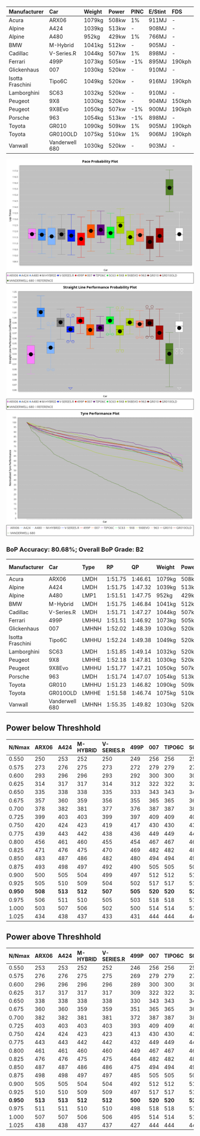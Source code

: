 | Manufacturer     | Car            | Weight | Power | PINC    | E/Stint | FDS     |
|:-|:-|:-|:-|:-|:-|:-|
| Acura            | ARX06          | 1079kg | 508kw | 1%      | 911MJ   |    -    |
| Alpine           | A424           | 1039kg | 513kw |    -    | 908MJ   |    -    |
| Alpine           | A480           | 952kg  | 429kw | 1%      | 766MJ   |    -    |
| BMW              | M-Hybrid       | 1041kg | 512kw |    -    | 905MJ   |    -    |
| Cadillac         | V-Series.R     | 1044kg | 507kw | 1%      | 898MJ   |    -    |
| Ferrari          | 499P           | 1073kg | 505kw | -1%     | 895MJ   | 190kph  |
| Glickenhaus      | 007            | 1030kg | 520kw |    -    | 910MJ   |    -    |
| Isotta Fraschini | Tipo6C         | 1049kg | 520kw |    -    | 916MJ   | 190kph  |
| Lamborghini      | SC63           | 1032kg | 520kw |    -    | 910MJ   |    -    |
| Peugeot          | 9X8            | 1030kg | 520kw |    -    | 904MJ   | 150kph  |
| Peugeot          | 9X8Evo         | 1050kg | 507kw | -1%     | 900MJ   | 190kph  |
| Porsche          | 963            | 1054kg | 513kw | -1%     | 898MJ   |    -    |
| Toyota           | GR010          | 1090kg | 509kw | 1%      | 905MJ   | 190kph  |
| Toyota           | GR010OLD       | 1075kg | 510kw | 1%      | 906MJ   | 190kph  |
| Vanwall          | Vanderwell 680 | 1030kg | 520kw |    -    | 903MJ   |    -    |

![PACECHART](./IMG/ACOMETHOD.png)
![STRAIGHTLINEPERFORMANCECHART](./IMG/ACOMETHOD_sp.png)
![TYREPERFORMANCECHART](./IMG/ACOMETHOD_tw.png)

### BoP Accuracy: 80.68%; Overall BoP Grade: B2
| Manufacturer     | Car            | Type  | RP      | QP      | Weight | Power¹ | Threshhold | PINC    | Power² | E/Stint | AVG Vmax  | FDS     | RDLC | L/Stint | BOP-Grade | Model Accuracy | Model Points | Match%  | SimDiff |
|:-|:-|:-|:-|:-|:-|:-|:-|:-|:-|:-|:-|:-|:-|:-|:-|:-|:-|:-|:-|
| Acura            | ARX06          | LMDH  | 1:51.75 | 1:46.61 | 1079kg | 508kw  | 210.0kph   | 1%      | 513kw  |  911MJ  | 278.56kph |    -    | 0.99 | 29      | +D1       | 100.00%        | 995          | 68.77%  | ±0.06s  |
| Alpine           | A424           | LMDH  | 1:51.75 | 1:47.32 | 1039kg | 513kw  | 210.0kph   |    -    | 513kw  |  908MJ  | 292.63kph |    -    | 1.02 | 29      | ~A1       | 86.43%         | 618          | 95.56%  | #       |
| Alpine           | A480           | LMP1  | 1:51.51 | 1:47.75 |  952kg | 429kw  | 210.0kph   | 1%      | 433kw  |  766MJ  | 279.80kph |    -    | 0.98 | 27      | -A2       | 68.63%         | 967          | 94.32%  | ±1.19s  |
| BMW              | M-Hybrid       | LMDH  | 1:51.75 | 1:46.84 | 1041kg | 512kw  | 210.0kph   |    -    | 512kw  |  905MJ  | 289.53kph |    -    | 1.02 | 29      | +B1       | 93.77%         | 1672         | 89.96%  | ±0.40s  |
| Cadillac         | V-Series.R     | LMDH  | 1:51.71 | 1:47.27 | 1044kg | 507kw  | 210.0kph   | 1%      | 512kw  |  898MJ  | 286.19kph |    -    | 1.02 | 29      | ~A1       | 83.12%         | 1921         | 96.59%  | ±0.06s  |
| Ferrari          | 499P           | LMHHU | 1:51.51 | 1:46.92 | 1073kg | 505kw  | 210.0kph   | -1%     | 500kw  |  895MJ  | 287.14kph | 190kph  | 1.01 | 29      | -A2       | 69.49%         | 1950         | 93.79%  | ±2.33s  |
| Glickenhaus      | 007            | LMHNH | 1:52.02 | 1:48.39 | 1030kg | 520kw  | 210.0kph   |    -    | 520kw  |  910MJ  | 288.76kph |    -    | 0.96 | 29      | ~A1       | 89.50%         | 1518         | 100.00% | ±0.89s  |
| Isotta Fraschini | Tipo6C         | LMHHU | 1:52.24 | 1:49.38 | 1049kg | 520kw  | 210.0kph   |    -    | 520kw  |  916MJ  | 288.42kph | 190kph  | 1.05 | 29      | +D2       | 73.56%         | 64           | 64.30%  | #       |
| Lamborghini      | SC63           | LMDH  | 1:51.85 | 1:49.14 | 1032kg | 520kw  | 210.0kph   |    -    | 520kw  |  910MJ  | 291.13kph |    -    | 1.05 | 29      | +A2       | 95.82%         | 459          | 93.80%  | ±0.15s  |
| Peugeot          | 9X8            | LMHHE | 1:52.18 | 1:47.81 | 1030kg | 520kw  | 210.0kph   |    -    | 520kw  |  904MJ  | 287.80kph | 150kph  | 1.04 | 29      | ~A1       | 88.75%         | 2383         | 100.00% | ±1.10s  |
| Peugeot          | 9X8Evo         | LMHHU | 1:51.77 | 1:47.21 | 1050kg | 507kw  | 210.0kph   | -1%     | 502kw  |  900MJ  | 288.27kph | 190kph  | 1.01 | 29      | ~A1       | 66.97%         | 221          | 100.00% | #       |
| Porsche          | 963            | LMDH  | 1:51.74 | 1:47.07 | 1054kg | 513kw  | 210.0kph   | -1%     | 508kw  |  898MJ  | 287.80kph |    -    | 1.00 | 29      | ~A1       | 81.02%         | 5243         | 99.57%  | ±0.06s  |
| Toyota           | GR010          | LMHHU | 1:51.23 | 1:46.82 | 1090kg | 509kw  | 210.0kph   | 1%      | 514kw  |  905MJ  | 286.57kph | 190kph  | 1.00 | 29      | -C1       | 73.70%         | 2701         | 75.25%  | ±1.90s  |
| Toyota           | GR010OLD       | LMHHE | 1:51.58 | 1:46.74 | 1075kg | 510kw  | 210.0kph   | 1%      | 515kw  |  906MJ  | 285.07kph | 190kph  | 1.02 | 29      | -B2       | 99.03%         | 1536         | 82.12%  | #       |
| Vanwall          | Vanderwell 680 | LMHNH | 1:55.35 | 1:49.82 | 1030kg | 520kw  | 210.0kph   |    -    | 520kw  |  903MJ  | 281.86kph |    -    | 1.01 | 29      | +Ω2       | 97.01%         | 649          | -43.88% | ±0.44s  |

## Power below Threshhold
| N/Nmax    | ARX06   | A424    | M-HYBRID | V-SERIES.R | 499P    | 007     | TIPO6C  | SC63    | 9X8     | 9X8EVO  | 963     | GR010   | GR010OLD | VANDERWELL 680 | ​     | RPM      | A480    |
|:-|:-|:-|:-|:-|:-|:-|:-|:-|:-|:-|:-|:-|:-|:-|:-|:-|:-|
|  0.550    |  250    |  253    |  252     |  250       |  249    |  256    |  256    |  256    |  256    |  250    |  253    |  251    |  251     |  256           |  ​    |   --     |   -     |
|  0.575    |  273    |  276    |  275     |  273       |  272    |  279    |  279    |  279    |  279    |  273    |  276    |  274    |  274     |  279           |  ​    |   --     |   -     |
|  0.600    |  293    |  296    |  296     |  293       |  292    |  300    |  300    |  300    |  300    |  293    |  296    |  294    |  295     |  300           |  ​    |   --     |   -     |
|  0.625    |  314    |  317    |  317     |  314       |  312    |  322    |  322    |  322    |  322    |  314    |  317    |  315    |  316     |  322           |  ​    |   --     |   -     |
|  0.650    |  335    |  338    |  338     |  335       |  333    |  343    |  343    |  343    |  343    |  335    |  338    |  336    |  337     |  343           |  ​    |   --     |   -     |
|  0.675    |  357    |  360    |  359     |  356       |  355    |  365    |  365    |  365    |  365    |  356    |  360    |  357    |  358     |  365           |  ​    |   --     |   -     |
|  0.700    |  378    |  382    |  381     |  377       |  376    |  387    |  387    |  387    |  387    |  377    |  382    |  379    |  380     |  387           |  ​    |   --     |   -     |
|  0.725    |  399    |  403    |  403     |  399       |  397    |  409    |  409    |  409    |  409    |  399    |  403    |  400    |  401     |  409           |  ​    |   --     |   -     |
|  0.750    |  420    |  424    |  423     |  419       |  417    |  430    |  430    |  430    |  430    |  419    |  424    |  421    |  422     |  430           |  ​    |   --     |   -     |
|  0.775    |  439    |  443    |  442     |  438       |  436    |  449    |  449    |  449    |  449    |  438    |  443    |  440    |  441     |  449           |  ​    |  5000    |  253    |
|  0.800    |  456    |  461    |  460     |  455       |  454    |  467    |  467    |  467    |  467    |  455    |  461    |  457    |  458     |  467           |  ​    |  5500    |  299    |
|  0.825    |  471    |  476    |  475     |  470       |  469    |  482    |  482    |  482    |  482    |  470    |  476    |  472    |  473     |  482           |  ​    |  6000    |  334    |
|  0.850    |  483    |  487    |  486     |  482       |  480    |  494    |  494    |  494    |  494    |  482    |  487    |  484    |  485     |  494           |  ​    |  6500    |  377    |
|  0.875    |  493    |  498    |  497     |  492       |  490    |  505    |  505    |  505    |  505    |  492    |  498    |  494    |  495     |  505           |  ​    |  7000    |  421    |
|  0.900    |  500    |  505    |  504     |  499       |  497    |  512    |  512    |  512    |  512    |  499    |  505    |  501    |  502     |  512           |  ​    |  7500    |  432    |
|  0.925    |  505    |  510    |  509     |  504       |  502    |  517    |  517    |  517    |  517    |  504    |  510    |  506    |  507     |  517           |  ​    |  8000    |  428    |
| **0.950** | **508** | **513** | **512**  | **507**    | **505** | **520** | **520** | **520** | **520** | **507** | **513** | **509** | **510**  | **520**        | **​** | **8500** | **431** |
|  0.975    |  506    |  511    |  510     |  505       |  503    |  518    |  518    |  518    |  518    |  505    |  511    |  507    |  508     |  518           |  ​    |  9000    |  216    |
|  1.000    |  503    |  507    |  506     |  502       |  500    |  514    |  514    |  514    |  514    |  502    |  507    |  504    |  505     |  514           |  ​    |   --     |   -     |
|  1.025    |  434    |  438    |  437     |  433       |  431    |  444    |  444    |  444    |  444    |  433    |  438    |  435    |  436     |  444           |  ​    |   --     |   -     |

## Power above Threshhold
| N/Nmax    | ARX06   | A424    | M-HYBRID | V-SERIES.R | 499P    | 007     | TIPO6C  | SC63    | 9X8     | 9X8EVO  | 963     | GR010   | GR010OLD | VANDERWELL 680 | ​     | RPM      | A480    |
|:-|:-|:-|:-|:-|:-|:-|:-|:-|:-|:-|:-|:-|:-|:-|:-|:-|:-|
|  0.550    |  253    |  253    |  252     |  252       |  246    |  256    |  256    |  256    |  256    |  247    |  250    |  253    |  254     |  256           |  ​    |   --     |   -     |
|  0.575    |  276    |  276    |  275     |  275       |  269    |  279    |  279    |  279    |  279    |  270    |  273    |  276    |  277     |  279           |  ​    |   --     |   -     |
|  0.600    |  296    |  296    |  296     |  296       |  289    |  300    |  300    |  300    |  300    |  290    |  293    |  297    |  297     |  300           |  ​    |   --     |   -     |
|  0.625    |  317    |  317    |  317     |  317       |  309    |  322    |  322    |  322    |  322    |  310    |  314    |  318    |  319     |  322           |  ​    |   --     |   -     |
|  0.650    |  338    |  338    |  338     |  338       |  330    |  343    |  343    |  343    |  343    |  331    |  335    |  339    |  340     |  343           |  ​    |   --     |   -     |
|  0.675    |  360    |  360    |  359     |  359       |  351    |  365    |  365    |  365    |  365    |  352    |  357    |  361    |  362     |  365           |  ​    |   --     |   -     |
|  0.700    |  382    |  382    |  381     |  381       |  372    |  387    |  387    |  387    |  387    |  374    |  378    |  383    |  383     |  387           |  ​    |   --     |   -     |
|  0.725    |  403    |  403    |  403     |  403       |  393    |  409    |  409    |  409    |  409    |  395    |  399    |  404    |  405     |  409           |  ​    |   --     |   -     |
|  0.750    |  424    |  424    |  423     |  423       |  413    |  430    |  430    |  430    |  430    |  415    |  420    |  425    |  426     |  430           |  ​    |   --     |   -     |
|  0.775    |  443    |  443    |  442     |  442       |  432    |  449    |  449    |  449    |  449    |  434    |  439    |  444    |  445     |  449           |  ​    |  5000    |  253    |
|  0.800    |  461    |  461    |  460     |  460       |  449    |  467    |  467    |  467    |  467    |  451    |  456    |  462    |  463     |  467           |  ​    |  5500    |  299    |
|  0.825    |  476    |  476    |  475     |  475       |  464    |  482    |  482    |  482    |  482    |  466    |  471    |  477    |  478     |  482           |  ​    |  6000    |  334    |
|  0.850    |  487    |  487    |  486     |  486       |  475    |  494    |  494    |  494    |  494    |  477    |  483    |  488    |  489     |  494           |  ​    |  6500    |  377    |
|  0.875    |  498    |  498    |  497     |  497       |  485    |  505    |  505    |  505    |  505    |  487    |  493    |  499    |  500     |  505           |  ​    |  7000    |  421    |
|  0.900    |  505    |  505    |  504     |  504       |  492    |  512    |  512    |  512    |  512    |  494    |  500    |  506    |  507     |  512           |  ​    |  7500    |  432    |
|  0.925    |  510    |  510    |  509     |  509       |  497    |  517    |  517    |  517    |  517    |  499    |  505    |  511    |  512     |  517           |  ​    |  8000    |  428    |
| **0.950** | **513** | **513** | **512**  | **512**    | **500** | **520** | **520** | **520** | **520** | **502** | **508** | **514** | **515**  | **520**        | **​** | **8500** | **431** |
|  0.975    |  511    |  511    |  510     |  510       |  498    |  518    |  518    |  518    |  518    |  500    |  506    |  512    |  513     |  518           |  ​    |  9000    |  216    |
|  1.000    |  507    |  507    |  506     |  506       |  495    |  514    |  514    |  514    |  514    |  497    |  503    |  508    |  509     |  514           |  ​    |   --     |   -     |
|  1.025    |  438    |  438    |  437     |  437       |  427    |  444    |  444    |  444    |  444    |  429    |  434    |  439    |  440     |  444           |  ​    |   --     |   -     |
